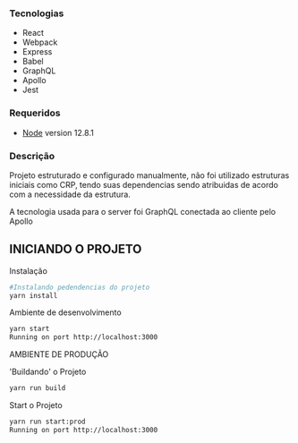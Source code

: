 ### Tecnologias

- React
- Webpack
- Express
- Babel
- GraphQL
- Apollo 
- Jest

### Requeridos

- [Node](https://nodejs.org/en/) version 12.8.1

### Descrição

Projeto estruturado e configurado manualmente, não foi utilizado estruturas iniciais como CRP, tendo suas dependencias sendo atribuidas de acordo com a necessidade da estrutura.

A tecnologia usada para o server foi GraphQL conectada ao cliente pelo Apollo

## INICIANDO O PROJETO
Instalação

```bash
#Instalando pedendencias do projeto
yarn install
```

Ambiente de desenvolvimento

```bash
yarn start
Running on port http://localhost:3000
```

AMBIENTE DE PRODUÇÃO

'Buildando' o Projeto

```bash
yarn run build
```

Start o Projeto

```bash
yarn run start:prod
Running on port http://localhost:3000
```


